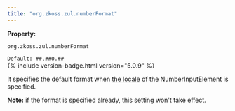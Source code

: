 ```yaml
---
title: "org.zkoss.zul.numberFormat"
---
```


**Property:**

`org.zkoss.zul.numberFormat`

`Default: ##,##0.##`  
{% include version-badge.html version="5.0.9" %}

It specifies the default format when [ the locale]({{site.baseurl}}/zk_component_ref/numberinputelement#Per-component_Locale)
of the NumberInputElement is specified.

**Note:** if the format is specified already, this setting won't take
effect.
